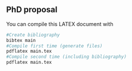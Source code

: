 ## PhD proposal

You can compile this LATEX document with

```bash
#Create bibliography
bibtex main 
#Compile first time (generate files)
pdflatex main.tex
#Compile second time (including bibliography)
pdflatex main.tex
```
